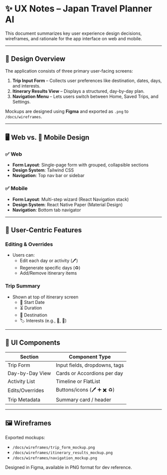# ✨ UX Notes – Japan Travel Planner AI

This document summarizes key user experience design decisions, wireframes, and rationale for the app interface on web and mobile.

---

## 🧩 Design Overview

The application consists of three primary user-facing screens:

1. **Trip Input Form** – Collects user preferences like destination, dates, days, and interests.
2. **Itinerary Results View** – Displays a structured, day-by-day plan.
3. **Navigation Menu** – Lets users switch between Home, Saved Trips, and Settings.

Mockups are designed using **Figma** and exported as `.png` to `/docs/wireframes`.

---

## 🖥 Web vs. 📱 Mobile Design

### ✅ Web
- **Form Layout**: Single-page form with grouped, collapsible sections
- **Design System**: Tailwind CSS
- **Navigation**: Top nav bar or sidebar

### ✅ Mobile
- **Form Layout**: Multi-step wizard (React Navigation stack)
- **Design System**: React Native Paper (Material Design)
- **Navigation**: Bottom tab navigator

---

## 🧠 User-Centric Features

### Editing & Overrides
- Users can:
  - Edit each day or activity (🖊️)
  - Regenerate specific days (♻️)
  - Add/Remove itinerary items

### Trip Summary
- Shown at top of itinerary screen
  - 📅 Start Date
  - ⏳ Duration
  - 🗾 Destination
  - 🏷 Interests (e.g., 🍜, 🏯)

---

## 🧱 UI Components

| Section            | Component Type                |
|--------------------|-------------------------------|
| Trip Form          | Input fields, dropdowns, tags |
| Day-by-Day View    | Cards or Accordions per day   |
| Activity List      | Timeline or FlatList          |
| Edits/Overrides    | Buttons/icons (🖊️ ➕ ✖️ ♻️)     |
| Trip Metadata      | Summary card / header         |

---

## 🖼 Wireframes

Exported mockups:
- `/docs/wireframes/trip_form_mockup.png`
- `/docs/wireframes/itinerary_results_mockup.png`
- `/docs/wireframes/navigation_mockup.png`

Designed in Figma, available in PNG format for dev reference.